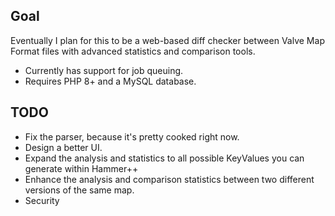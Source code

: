 ## Goal
Eventually I plan for this to be a web-based diff checker between Valve Map Format files with advanced statistics and comparison tools. 
- Currently has support for job queuing.
- Requires PHP 8+ and a MySQL database.  

## TODO
- Fix the parser, because it's pretty cooked right now.
- Design a better UI.
- Expand the analysis and statistics to all possible KeyValues you can generate within Hammer++
- Enhance the analysis and comparison statistics between two different versions of the same map.
- Security
